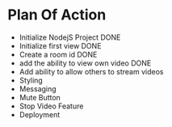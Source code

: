 # Plan Of Action
- Initialize NodejS Project DONE
- Initialize first view DONE
- Create a room id DONE
- add the ability to view own video DONE
- Add ability to allow others to stream videos 
- Styling
- Messaging
- Mute Button
- Stop Video Feature
- Deployment